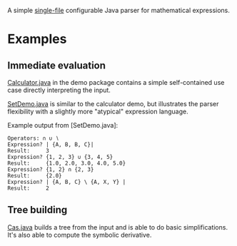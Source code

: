 
A simple [single-file](src/main/java/org/kobjects/expressionparser/ExpressionParser.java) configurable Java parser for mathematical expressions.

# Examples

## Immediate evaluation

[Calculator.java](src/main/java/org/kobjects/expressionparser/demo/calculator/Calculator.java) in the demo package contains a simple self-contained use case directly interpreting the input.

[SetDemo.java](src/main/java/org/kobjects/expressionparser/demo/sets/SetDemo.java) is similar to the calculator demo,
but illustrates the parser flexibility with a slightly more "atypical" expression language.

Example output from [SetDemo.java]:

```
Operators: ∩ ∪ ∖
Expression? | {A, B, B, C}|
Result:     3
Expression? {1, 2, 3} ∪ {3, 4, 5} 
Result:     {1.0, 2.0, 3.0, 4.0, 5.0}
Expression? {1, 2} ∩ {2, 3} 
Result:     {2.0}
Expression? | {A, B, C} \ {A, X, Y} |
Result:     2
```

## Tree building

[Cas.java](src/main/java/org/kobjects/expressionparser/demo/cas/Cas.java) builds a tree from the input and is able to do basic simplifications. It's also able to compute the symbolic derivative.
